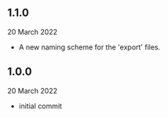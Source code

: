 
## 1.1.0
20 March 2022
- A new naming scheme for the 'export' files.

## 1.0.0
20 March 2022
- initial commit